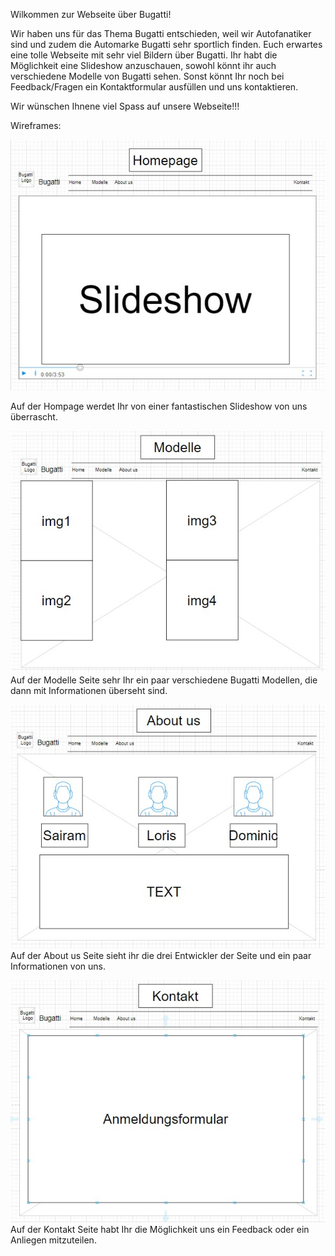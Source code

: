 Wilkommen zur Webseite über Bugatti!

Wir haben uns für das Thema Bugatti entschieden, weil wir Autofanatiker sind und zudem die Automarke Bugatti sehr sportlich finden.
Euch erwartes eine tolle Webseite mit sehr viel Bildern über Bugatti. 
Ihr habt die Möglichkeit eine Slideshow anzuschauen, sowohl könnt ihr auch verschiedene Modelle von Bugatti sehen.
Sonst könnt Ihr noch bei Feedback/Fragen ein Kontaktformular ausfüllen und uns kontaktieren.

Wir wünschen Ihnene viel Spass auf unsere Webseite!!!


Wireframes:

![Homepage](../Grundaufbau/Wireframe/home.jpg)

Auf der Hompage werdet Ihr von einer fantastischen Slideshow von uns überrascht.



![Modelle](../Grundaufbau/Wireframe/Modelle.jpg)
Auf der Modelle Seite sehr Ihr ein paar verschiedene Bugatti Modellen, die dann mit Informationen überseht sind.


![About us](../Grundaufbau/Wireframe/aboutUs.jpg)
Auf der About us Seite sieht ihr die drei Entwickler der Seite und ein paar Informationen von uns.


![Kontakt](../Grundaufbau/Wireframe/kontakt.jpg)
Auf der Kontakt Seite habt Ihr die Möglichkeit uns ein Feedback oder ein Anliegen mitzuteilen.









